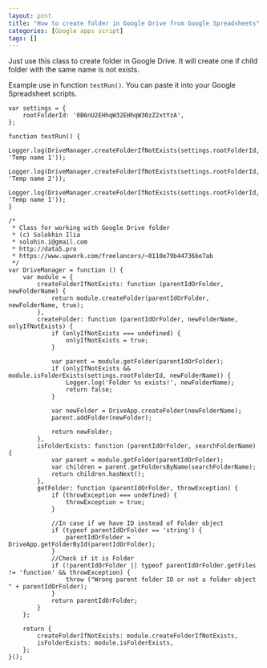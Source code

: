 ```yaml
---
layout: post
title: "How to create folder in Google Drive from Google Spreadsheets"
categories: [Google apps script]
tags: []
---
```

Just use this class to create folder in Google Drive. It will create one if child folder with the same name is not exists. 

Example use in function `testRun()`. You can paste it into your Google Spreadsheet scripts.

    var settings = {
        rootFolderId: '0B6nU2EHhqW32EHhqW30zZ2xtYzA',
    };
    
    function testRun() {
        Logger.log(DriveManager.createFolderIfNotExists(settings.rootFolderId, 'Temp name 1'));
        Logger.log(DriveManager.createFolderIfNotExists(settings.rootFolderId, 'Temp name 2'));
        Logger.log(DriveManager.createFolderIfNotExists(settings.rootFolderId, 'Temp name 1'));
    }
    
    /*
     * Class for working with Google Drive folder
     * (c) Solokhin Ilia
     * solohin.i@gmail.com
     * http://data5.pro
     * https://www.upwork.com/freelancers/~0110e79b44736be7ab
     */
    var DriveManager = function () {
        var module = {
            createFolderIfNotExists: function (parentIdOrFolder, newFolderName) {
                return module.createFolder(parentIdOrFolder, newFolderName, true);
            },
            createFolder: function (parentIdOrFolder, newFolderName, onlyIfNotExists) {
                if (onlyIfNotExists === undefined) {
                    onlyIfNotExists = true;
                }
    
                var parent = module.getFolder(parentIdOrFolder);
                if (onlyIfNotExists && module.isFolderExists(settings.rootFolderId, newFolderName)) {
                    Logger.log('Folder %s exists!', newFolderName);
                    return false;
                }
    
                var newFolder = DriveApp.createFolder(newFolderName);
                parent.addFolder(newFolder);
    
                return newFolder;
            },
            isFolderExists: function (parentIdOrFolder, searchFolderName) {
                var parent = module.getFolder(parentIdOrFolder);
                var children = parent.getFoldersByName(searchFolderName);
                return children.hasNext();
            },
            getFolder: function (parentIdOrFolder, throwException) {
                if (throwException === undefined) {
                    throwException = true;
                }
    
                //In case if we have ID instead of Folder object
                if (typeof parentIdOrFolder == 'string') {
                    parentIdOrFolder = DriveApp.getFolderById(parentIdOrFolder);
                }
                //Check if it is Folder
                if (!parentIdOrFolder || typeof parentIdOrFolder.getFiles != 'function' && throwException) {
                    throw ("Wrong parent folder ID or not a folder object " + parentIdOrFolder);
                }
                return parentIdOrFolder;
            }
        };
    
        return {
            createFolderIfNotExists: module.createFolderIfNotExists,
            isFolderExists: module.isFolderExists,
        };
    }();